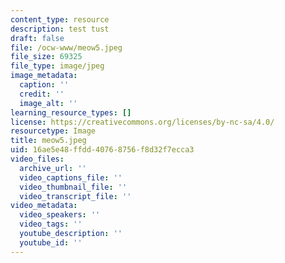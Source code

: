 ```yaml
---
content_type: resource
description: test tust
draft: false
file: /ocw-www/meow5.jpeg
file_size: 69325
file_type: image/jpeg
image_metadata:
  caption: ''
  credit: ''
  image_alt: ''
learning_resource_types: []
license: https://creativecommons.org/licenses/by-nc-sa/4.0/
resourcetype: Image
title: meow5.jpeg
uid: 16ae5e48-ffdd-4076-8756-f8d32f7ecca3
video_files:
  archive_url: ''
  video_captions_file: ''
  video_thumbnail_file: ''
  video_transcript_file: ''
video_metadata:
  video_speakers: ''
  video_tags: ''
  youtube_description: ''
  youtube_id: ''
---
```

